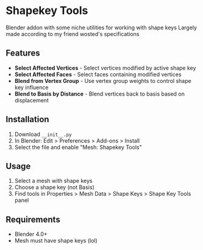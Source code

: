 # Shapekey Tools

Blender addon with some niche utilities for working with shape keys
Largely made according to my friend wosted's specifications

## Features

- **Select Affected Vertices** - Select vertices modified by active shape key
- **Select Affected Faces** - Select faces containing modified vertices  
- **Blend from Vertex Group** - Use vertex group weights to control shape key influence
- **Blend to Basis by Distance** - Blend vertices back to basis based on displacement

## Installation

1. Download `__init__.py`
2. In Blender: Edit > Preferences > Add-ons > Install
3. Select the file and enable "Mesh: Shapekey Tools"

## Usage

1. Select a mesh with shape keys
2. Choose a shape key (not Basis)
3. Find tools in Properties > Mesh Data > Shape Keys > Shape Key Tools panel

## Requirements

- Blender 4.0+
- Mesh must have shape keys (lol)

